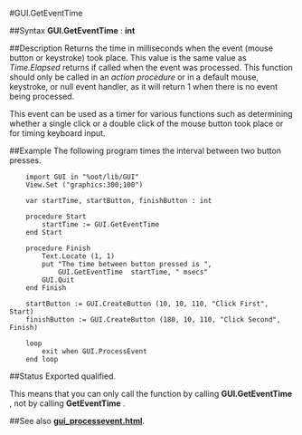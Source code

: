 
#GUI.GetEventTime

##Syntax
**GUI.GetEventTime** : **int**


##Description
Returns the time in milliseconds when the event (mouse button or keystroke) took place. This value is the same value as _Time.Elapsed_ returns if called when the event was processed. This function should only be called in an _action procedure_ or in a default mouse, keystroke, or null event handler, as it will return 1 when there is no event being processed.

This event can be used as a timer for various functions such as determining whether a single click or a double click of the mouse button took place or for timing keyboard input.


##Example
The following program times the interval between two button presses.

        import GUI in "%oot/lib/GUI" 
        View.Set ("graphics:300;100") 
        
        var startTime, startButton, finishButton : int
        
        procedure Start
            startTime := GUI.GetEventTime
        end Start
        
        procedure Finish
            Text.Locate (1, 1)
            put "The time between button pressed is ", 
                GUI.GetEventTime  startTime, " msecs"
            GUI.Quit
        end Finish
        
        startButton := GUI.CreateButton (10, 10, 110, "Click First", Start)
        finishButton := GUI.CreateButton (180, 10, 110, "Click Second", Finish)
        
        loop
            exit when GUI.ProcessEvent
        end loop
##Status
Exported qualified.

This means that you can only call the function by calling **GUI.GetEventTime** , not by calling **GetEventTime** .


##See also
**[gui_processevent.html](GUI.ProcessEvent)**.

